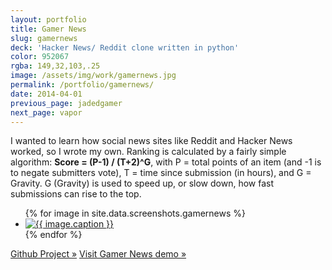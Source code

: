 ```yaml
---
layout: portfolio
title: Gamer News
slug: gamernews
deck: 'Hacker News/ Reddit clone written in python'
color: 952067
rgba: 149,32,103,.25
image: /assets/img/work/gamernews.jpg
permalink: /portfolio/gamernews/
date: 2014-04-01
previous_page: jadedgamer
next_page: vapor
---
```


I wanted to learn how social news sites like Reddit and Hacker News worked, so I wrote my own. Ranking is calculated by a fairly simple algorithm: **Score = (P-1) / (T+2)^G**, with P = total points of an item (and -1 is to negate submitters vote), T = time since submission (in hours), and G = Gravity. G (Gravity) is used to speed up, or slow down, how fast submissions can rise to the top.

<ul class="list-inline clearfix">
{% for image in site.data.screenshots.gamernews %}
<li class="col-xs-1">
<a href="{{image.url}}" class="thumbnail lightbox">
  <img class="img-rounded" src="{{image.thumb}}" alt="{{ image.caption }}">
</a>
</li>
{% endfor %}
</ul>

[Github Project &raquo;](https://github.com/underlost/gamernews)
[Visit Gamer News demo &raquo;](http://news.underlost.net/)
